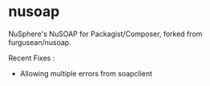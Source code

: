 nusoap
======

NuSphere's NuSOAP for Packagist/Composer, forked from furgusean/nusoap.

Recent Fixes : 

- Allowing multiple errors from soapclient